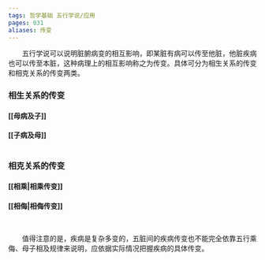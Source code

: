 ```yaml
---
tags: 哲学基础 五行学说/应用
pages: 031
aliases: 传变
---
```

&emsp;&emsp;五行学说可以说明脏腑病变的相互影响，即某脏有病可以传至他脏，他脏疾病也可以传至本脏，这种病理上的相互影响称之为传变。具体可分为相生关系的传变和相克关系的传变两类。

### 相生关系的传变
#### [[母病及子]]
#### [[子病及母]]<br></br>

### 相克关系的传变
#### [[相乘|相乘传变]]
#### [[相侮|相侮传变]]<br></br>

##
&emsp;&emsp;值得注意的是，疾病是复杂多变的，五脏间的疾病传变也不能完全依靠五行乘侮、母子相及规律来说明，应依据实际情况把握疾病的具体传变。